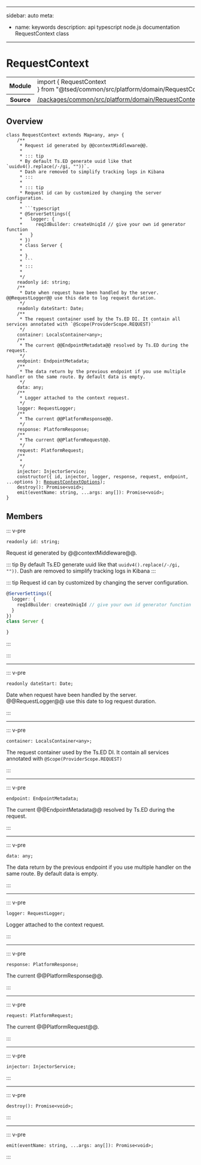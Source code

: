 
---
sidebar: auto
meta:
 - name: keywords
   description: api typescript node.js documentation RequestContext class
---
# RequestContext <Badge text="Class" type="class"/>  <Badge text="private" title="private" type="private"/>
<!-- Summary -->
<section class="symbol-info"><table class="is-full-width"><tbody><tr><th>Module</th><td><div class="lang-typescript"><span class="token keyword">import</span> { RequestContext }&nbsp;<span class="token keyword">from</span>&nbsp;<span class="token string">"@tsed/common/src/platform/domain/RequestContext"</span></div></td></tr><tr><th>Source</th><td><a href="https://github.com/repo/blob/v1.0.0/packages/common/src/platform/domain/RequestContext.ts#L0-L0">/packages/common/src/platform/domain/RequestContext.ts</a></td></tr></tbody></table></section>

<!-- Overview -->
## Overview


<div class="language-typescript"><pre class="language-typescript" v-pre=""><code class="typescript-lang "><span class="token keyword">class</span> RequestContext <span class="token keyword">extends</span> Map&lt;<span class="token keyword">any</span><span class="token punctuation">,</span> <span class="token keyword">any</span>&gt; <span class="token punctuation">{</span>
    /**
     * Request id generated by @@contextMiddleware@@.
     *
     * <span class="token punctuation">:</span><span class="token punctuation">:</span><span class="token punctuation">:</span> tip
     * By default Ts.ED generate uuid like that `<span class="token function">uuidv4</span><span class="token punctuation">(</span><span class="token punctuation">)</span>.<span class="token function">replace</span><span class="token punctuation">(</span>/-/gi<span class="token punctuation">,</span> ""<span class="token punctuation">)</span><span class="token punctuation">)</span>`.
     * Dash are removed to simplify tracking logs in Kibana
     * <span class="token punctuation">:</span><span class="token punctuation">:</span><span class="token punctuation">:</span>
     *
     * <span class="token punctuation">:</span><span class="token punctuation">:</span><span class="token punctuation">:</span> tip
     * Request id can by customized by changing the server configuration.
     *
     * ```typescript
     * @<span class="token function">ServerSettings</span><span class="token punctuation">(</span><span class="token punctuation">{</span>
     *   logger<span class="token punctuation">:</span> <span class="token punctuation">{</span>
     *     reqIdBuilder<span class="token punctuation">:</span> createUniqId // give your own id generator function
     *   <span class="token punctuation">}</span>
     * <span class="token punctuation">}</span><span class="token punctuation">)</span>
     * <span class="token keyword">class</span> Server <span class="token punctuation">{</span>
     *
     * <span class="token punctuation">}</span>
     * ```
     * <span class="token punctuation">:</span><span class="token punctuation">:</span><span class="token punctuation">:</span>
     *
     */
    <span class="token keyword">readonly</span> id<span class="token punctuation">:</span> <span class="token keyword">string</span><span class="token punctuation">;</span>
    /**
     * <span class="token keyword">Date</span> when request have been handled by the server. @@RequestLogger@@ use this date to log request duration.
     */
    <span class="token keyword">readonly</span> dateStart<span class="token punctuation">:</span> <span class="token keyword">Date</span><span class="token punctuation">;</span>
    /**
     * The request container used by the Ts.ED DI. It contain all services annotated with `@<span class="token function">Scope</span><span class="token punctuation">(</span>ProviderScope.REQUEST<span class="token punctuation">)</span>`
     */
    container<span class="token punctuation">:</span> LocalsContainer&lt;<span class="token keyword">any</span>&gt;<span class="token punctuation">;</span>
    /**
     * The current @@EndpointMetadata@@ resolved by Ts.ED during the request.
     */
    endpoint<span class="token punctuation">:</span> EndpointMetadata<span class="token punctuation">;</span>
    /**
     * The data return by the previous endpoint if you use multiple handler on the same route. By default data is empty.
     */
    data<span class="token punctuation">:</span> <span class="token keyword">any</span><span class="token punctuation">;</span>
    /**
     * Logger attached to the context request.
     */
    logger<span class="token punctuation">:</span> RequestLogger<span class="token punctuation">;</span>
    /**
     * The current @@PlatformResponse@@.
     */
    response<span class="token punctuation">:</span> PlatformResponse<span class="token punctuation">;</span>
    /**
     * The current @@PlatformRequest@@.
     */
    request<span class="token punctuation">:</span> PlatformRequest<span class="token punctuation">;</span>
    /**
     *
     */
    injector<span class="token punctuation">:</span> InjectorService<span class="token punctuation">;</span>
    <span class="token keyword">constructor</span><span class="token punctuation">(</span><span class="token punctuation">{</span> id<span class="token punctuation">,</span> injector<span class="token punctuation">,</span> logger<span class="token punctuation">,</span> response<span class="token punctuation">,</span> request<span class="token punctuation">,</span> endpoint<span class="token punctuation">,</span> ...options <span class="token punctuation">}</span><span class="token punctuation">:</span> <a href="/api/common/platform/domain/RequestContextOptions.html"><span class="token">RequestContextOptions</span></a><span class="token punctuation">)</span><span class="token punctuation">;</span>
    <span class="token function">destroy</span><span class="token punctuation">(</span><span class="token punctuation">)</span><span class="token punctuation">:</span> Promise&lt;<span class="token keyword">void</span>&gt;<span class="token punctuation">;</span>
    <span class="token function">emit</span><span class="token punctuation">(</span>eventName<span class="token punctuation">:</span> <span class="token keyword">string</span><span class="token punctuation">,</span> ...args<span class="token punctuation">:</span> <span class="token keyword">any</span><span class="token punctuation">[</span><span class="token punctuation">]</span><span class="token punctuation">)</span><span class="token punctuation">:</span> Promise&lt;<span class="token keyword">void</span>&gt;<span class="token punctuation">;</span>
<span class="token punctuation">}</span></code></pre></div>



<!-- Members -->




## Members


::: v-pre

<div class="method-overview">
<div class="language-typescript"><pre class="language-typescript" v-pre=""><code class="typescript-lang "><span class="token keyword">readonly</span> id<span class="token punctuation">:</span> <span class="token keyword">string</span><span class="token punctuation">;</span></code></pre></div>

</div>



Request id generated by @@contextMiddleware@@.

::: tip
By default Ts.ED generate uuid like that `uuidv4().replace(/-/gi, ""))`.
Dash are removed to simplify tracking logs in Kibana
:::

::: tip
Request id can by customized by changing the server configuration.

```typescript
@ServerSettings({
  logger: {
    reqIdBuilder: createUniqId // give your own id generator function
  }
})
class Server {

}
```
:::




:::



***



::: v-pre

<div class="method-overview">
<div class="language-typescript"><pre class="language-typescript" v-pre=""><code class="typescript-lang "><span class="token keyword">readonly</span> dateStart<span class="token punctuation">:</span> <span class="token keyword">Date</span><span class="token punctuation">;</span></code></pre></div>

</div>



Date when request have been handled by the server. @@RequestLogger@@ use this date to log request duration.



:::



***



::: v-pre

<div class="method-overview">
<div class="language-typescript"><pre class="language-typescript" v-pre=""><code class="typescript-lang ">container<span class="token punctuation">:</span> LocalsContainer&lt;<span class="token keyword">any</span>&gt;<span class="token punctuation">;</span></code></pre></div>

</div>



The request container used by the Ts.ED DI. It contain all services annotated with `@Scope(ProviderScope.REQUEST)`



:::



***



::: v-pre

<div class="method-overview">
<div class="language-typescript"><pre class="language-typescript" v-pre=""><code class="typescript-lang ">endpoint<span class="token punctuation">:</span> EndpointMetadata<span class="token punctuation">;</span></code></pre></div>

</div>



The current @@EndpointMetadata@@ resolved by Ts.ED during the request.



:::



***



::: v-pre

<div class="method-overview">
<div class="language-typescript"><pre class="language-typescript" v-pre=""><code class="typescript-lang ">data<span class="token punctuation">:</span> <span class="token keyword">any</span><span class="token punctuation">;</span></code></pre></div>

</div>



The data return by the previous endpoint if you use multiple handler on the same route. By default data is empty.



:::



***



::: v-pre

<div class="method-overview">
<div class="language-typescript"><pre class="language-typescript" v-pre=""><code class="typescript-lang ">logger<span class="token punctuation">:</span> RequestLogger<span class="token punctuation">;</span></code></pre></div>

</div>



Logger attached to the context request.



:::



***



::: v-pre

<div class="method-overview">
<div class="language-typescript"><pre class="language-typescript" v-pre=""><code class="typescript-lang ">response<span class="token punctuation">:</span> PlatformResponse<span class="token punctuation">;</span></code></pre></div>

</div>



The current @@PlatformResponse@@.



:::



***



::: v-pre

<div class="method-overview">
<div class="language-typescript"><pre class="language-typescript" v-pre=""><code class="typescript-lang ">request<span class="token punctuation">:</span> PlatformRequest<span class="token punctuation">;</span></code></pre></div>

</div>



The current @@PlatformRequest@@.



:::



***



::: v-pre

<div class="method-overview">
<div class="language-typescript"><pre class="language-typescript" v-pre=""><code class="typescript-lang ">injector<span class="token punctuation">:</span> InjectorService<span class="token punctuation">;</span></code></pre></div>

</div>



:::



***



::: v-pre

<div class="method-overview">
<div class="language-typescript"><pre class="language-typescript" v-pre=""><code class="typescript-lang "><span class="token function">destroy</span><span class="token punctuation">(</span><span class="token punctuation">)</span><span class="token punctuation">:</span> Promise&lt;<span class="token keyword">void</span>&gt;<span class="token punctuation">;</span></code></pre></div>

</div>



:::



***



::: v-pre

<div class="method-overview">
<div class="language-typescript"><pre class="language-typescript" v-pre=""><code class="typescript-lang "><span class="token function">emit</span><span class="token punctuation">(</span>eventName<span class="token punctuation">:</span> <span class="token keyword">string</span><span class="token punctuation">,</span> ...args<span class="token punctuation">:</span> <span class="token keyword">any</span><span class="token punctuation">[</span><span class="token punctuation">]</span><span class="token punctuation">)</span><span class="token punctuation">:</span> Promise&lt;<span class="token keyword">void</span>&gt;<span class="token punctuation">;</span></code></pre></div>

</div>



:::









